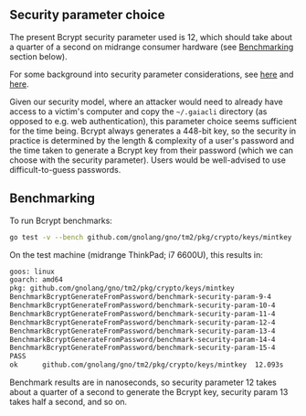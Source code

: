 Security parameter choice
-------------------------

The present Bcrypt security parameter used is 12, which should take about a quarter of a second on midrange consumer hardware (see [Benchmarking](#benchmarking) section below).

For some background into security parameter considerations, see [here](https://auth0.com/blog/hashing-in-action-understanding-bcrypt/) and [here](https://security.stackexchange.com/questions/3959/recommended-of-iterations-when-using-pkbdf2-sha256/3993#3993).

Given our security model, where an attacker would need to already have access to a victim's computer and copy the `~/.gaiacli` directory (as opposed to e.g. web authentication), this parameter choice seems sufficient for the time being. Bcrypt always generates a 448-bit key, so the security in practice is determined by the length & complexity of a user's password and the time taken to generate a Bcrypt key from their password (which we can choose with the security parameter). Users would be well-advised to use difficult-to-guess passwords.

Benchmarking
------------

To run Bcrypt benchmarks:

```bash
go test -v --bench github.com/gnolang/gno/tm2/pkg/crypto/keys/mintkey
```

On the test machine (midrange ThinkPad; i7 6600U), this results in:

```bash
goos: linux
goarch: amd64
pkg: github.com/gnolang/gno/tm2/pkg/crypto/keys/mintkey
BenchmarkBcryptGenerateFromPassword/benchmark-security-param-9-4         	      50	  34609268 ns/op
BenchmarkBcryptGenerateFromPassword/benchmark-security-param-10-4        	      20	  67874471 ns/op
BenchmarkBcryptGenerateFromPassword/benchmark-security-param-11-4        	      10	 135515404 ns/op
BenchmarkBcryptGenerateFromPassword/benchmark-security-param-12-4        	       5	 274824600 ns/op
BenchmarkBcryptGenerateFromPassword/benchmark-security-param-13-4        	       2	 547012903 ns/op
BenchmarkBcryptGenerateFromPassword/benchmark-security-param-14-4        	       1	1083685904 ns/op
BenchmarkBcryptGenerateFromPassword/benchmark-security-param-15-4        	       1	2183674041 ns/op
PASS
ok  	github.com/gnolang/gno/tm2/pkg/crypto/keys/mintkey	12.093s
```

Benchmark results are in nanoseconds, so security parameter 12 takes about a quarter of a second to generate the Bcrypt key, security param 13 takes half a second, and so on.
